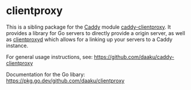 # clientproxy

This is a sibling package for the [Caddy](https://caddyserver.com/) module
[caddy-clientproxy](https://github.com/daaku/caddy-clientproxy). It provides
a library for Go servers to directly provide a origin server, as well as
[clientproxyd](cmd/clientproxyd) which allows for a linking up your servers to a
Caddy instance.

For general usage instructions, see:
https://github.com/daaku/caddy-clientproxy

Documentation for the Go libary:
https://pkg.go.dev/github.com/daaku/clientproxy
